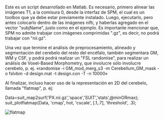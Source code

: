 Este es un script desarrollado en Matlab. Es necesario, primero alinear las imágenes T1, a la comisura 0, desde la interfaz de SPM, el cual es un toolbox que ya debe estar 
previamente instalado. Luego, ejecutarlo, pero antes colocarlo dentro de las imágenes nifti, y haberlas agregado en el vector "subjName", justo como en el ejemplo. 
Es importante mencionar que, SPM no admite trabajar con imágenes comprimidas ".gz", es decir, no podrá trabajar con "nii.gz".

Una vez que termine el análisis de preprocesamiento, alineado y segmentación del cerebelo del resto del encéfalo, también segmentara GM, WM y CSF, y podrá podrá realizar un "FSL randomise", para realizar un análisis de Voxel-Based Morphometry, 
que involucre sólo involucre cerebelo, p. ej. «randomise -i GM_mod_merg_s3 -m Cerebellum_GM_mask -o fslvbm -d design.mat -t design.con -T -n 10000»


Al finalizar, incluso hacer uso de la representación en 2D del cerebelo, llamada "flatmap", p. ej:

Data=suit_map2surf('PX.nii.gz','space','SUIT','stats',@minORmax);
suit_plotflatmap(Data, 'cmap', hot, 'cscale', [.1,.7], 'threshold', .3);


 
![flatmap](https://github.com/jokasta57/SUIT_pipeline_cerebelo/assets/16157859/e19ad9d6-966a-471b-9280-12a3bf252137)
